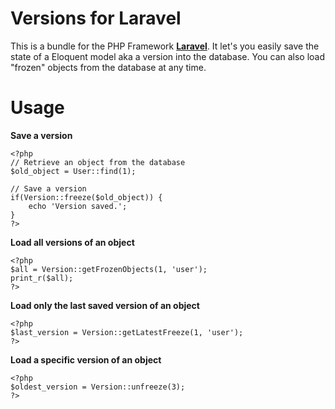 Versions for Laravel
====================

This is a bundle for the PHP Framework [**Laravel**](http://www.laravel.com "Laravel PHP Framework"). It let's you easily save the state of a Eloquent model aka a version into the database. You can also load "frozen" objects from the database at any time.

Usage
====================

**Save a version**  
```
<?php
// Retrieve an object from the database
$old_object = User::find(1);

// Save a version
if(Version::freeze($old_object)) {
    echo 'Version saved.';
}
?>
```

**Load all versions of an object**
```
<?php
$all = Version::getFrozenObjects(1, 'user');
print_r($all);
?>
```

**Load only the last saved version of an object**
```
<?php
$last_version = Version::getLatestFreeze(1, 'user');
?>
```

**Load a specific version of an object**
```
<?php
$oldest_version = Version::unfreeze(3);
?>
```